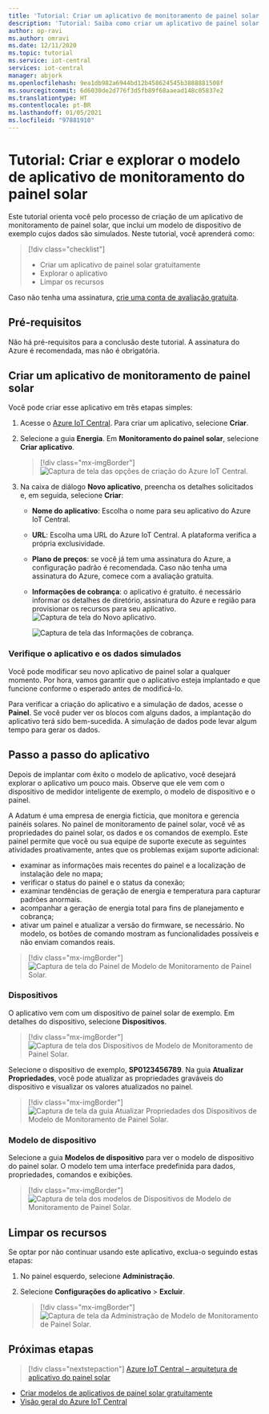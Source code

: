 ```yaml
---
title: 'Tutorial: Criar um aplicativo de monitoramento de painel solar com o Azure IoT Central'
description: 'Tutorial: Saiba como criar um aplicativo de painel solar usando os modelos de aplicativo do Azure IoT Central.'
author: op-ravi
ms.author: omravi
ms.date: 12/11/2020
ms.topic: tutorial
ms.service: iot-central
services: iot-central
manager: abjork
ms.openlocfilehash: 9ea1db982a6944bd12b458624545b3888881508f
ms.sourcegitcommit: 6d6030de2d776f3d5fb89f68aaead148c05837e2
ms.translationtype: HT
ms.contentlocale: pt-BR
ms.lasthandoff: 01/05/2021
ms.locfileid: "97881910"
---
```

# <a name="tutorial-create-and-explore-the-solar-panel-monitoring-app-template"></a>Tutorial: Criar e explorar o modelo de aplicativo de monitoramento do painel solar 

Este tutorial orienta você pelo processo de criação de um aplicativo de monitoramento de painel solar, que inclui um modelo de dispositivo de exemplo cujos dados são simulados. Neste tutorial, você aprenderá como:


> [!div class="checklist"]
> * Criar um aplicativo de painel solar gratuitamente
> * Explorar o aplicativo
> * Limpar os recursos


Caso não tenha uma assinatura, [crie uma conta de avaliação gratuita](https://azure.microsoft.com/free).

## <a name="prerequisites"></a>Pré-requisitos

Não há pré-requisitos para a conclusão deste tutorial. A assinatura do Azure é recomendada, mas não é obrigatória.


## <a name="create-a-solar-panel-monitoring-app"></a>Criar um aplicativo de monitoramento de painel solar 

Você pode criar esse aplicativo em três etapas simples:

1. Acesse o [Azure IoT Central](https://apps.azureiotcentral.com). Para criar um aplicativo, selecione **Criar**. 

1. Selecione a guia **Energia**. Em **Monitoramento do painel solar**, selecione **Criar aplicativo**. 

    > [!div class="mx-imgBorder"]
    > ![Captura de tela das opções de criação do Azure IoT Central.](media/tutorial-iot-central-solar-panel/solar-panel-build.png)
  
1. Na caixa de diálogo **Novo aplicativo**, preencha os detalhes solicitados e, em seguida, selecione **Criar**:
    * **Nome do aplicativo**: Escolha o nome para seu aplicativo do Azure IoT Central. 
    * **URL**: Escolha uma URL do Azure IoT Central. A plataforma verifica a própria exclusividade.
    * **Plano de preços**: se você já tem uma assinatura do Azure, a configuração padrão é recomendada. Caso não tenha uma assinatura do Azure, comece com a avaliação gratuita.
    * **Informações de cobrança**: o aplicativo é gratuito. é necessário informar os detalhes de diretório, assinatura do Azure e região para provisionar os recursos para seu aplicativo.
        ![Captura de tela do Novo aplicativo.](media/tutorial-iot-central-solar-panel/solar-panel-create-app.png)
        
        ![Captura de tela das Informações de cobrança.](media/tutorial-iot-central-solar-panel/solar-panel-create-app-billinginfo.png)


### <a name="verify-the-application-and-simulated-data"></a>Verifique o aplicativo e os dados simulados

Você pode modificar seu novo aplicativo de painel solar a qualquer momento. Por hora, vamos garantir que o aplicativo esteja implantado e que funcione conforme o esperado antes de modificá-lo.

Para verificar a criação do aplicativo e a simulação de dados, acesse o **Painel**. Se você puder ver os blocos com alguns dados, a implantação do aplicativo terá sido bem-sucedida. A simulação de dados pode levar algum tempo para gerar os dados. 

## <a name="application-walk-through"></a>Passo a passo do aplicativo
Depois de implantar com êxito o modelo de aplicativo, você desejará explorar o aplicativo um pouco mais. Observe que ele vem com o dispositivo de medidor inteligente de exemplo, o modelo de dispositivo e o painel.

A Adatum é uma empresa de energia fictícia, que monitora e gerencia painéis solares. No painel de monitoramento de painel solar, você vê as propriedades do painel solar, os dados e os comandos de exemplo. Este painel permite que você ou sua equipe de suporte execute as seguintes atividades proativamente, antes que os problemas exijam suporte adicional:
* examinar as informações mais recentes do painel e a localização de instalação dele no mapa;
* verificar o status do painel e o status da conexão;
* examinar tendências de geração de energia e temperatura para capturar padrões anormais.
* acompanhar a geração de energia total para fins de planejamento e cobrança;
* ativar um painel e atualizar a versão do firmware, se necessário. No modelo, os botões de comando mostram as funcionalidades possíveis e não enviam comandos reais.

> [!div class="mx-imgBorder"]
> ![Captura de tela do Painel de Modelo de Monitoramento de Painel Solar.](media/tutorial-iot-central-solar-panel/solar-panel-dashboard.png)

### <a name="devices"></a>Dispositivos
O aplicativo vem com um dispositivo de painel solar de exemplo. Em detalhes do dispositivo, selecione **Dispositivos**.

> [!div class="mx-imgBorder"]
> ![Captura de tela dos Dispositivos de Modelo de Monitoramento de Painel Solar.](media/tutorial-iot-central-solar-panel/solar-panel-device.png)

Selecione o dispositivo de exemplo, **SP0123456789**. Na guia **Atualizar Propriedades**, você pode atualizar as propriedades graváveis do dispositivo e visualizar os valores atualizados no painel. 

> [!div class="mx-imgBorder"]
> ![Captura de tela da guia Atualizar Propriedades dos Dispositivos de Modelo de Monitoramento de Painel Solar.](media/tutorial-iot-central-solar-panel/solar-panel-device-properties.png)


### <a name="device-template"></a>Modelo de dispositivo
Selecione a guia **Modelos de dispositivo** para ver o modelo de dispositivo do painel solar. O modelo tem uma interface predefinida para dados, propriedades, comandos e exibições.

> [!div class="mx-imgBorder"]
> ![Captura de tela dos modelos de Dispositivos de Modelo de Monitoramento de Painel Solar.](media/tutorial-iot-central-solar-panel/solar-panel-device-templates.png)


## <a name="clean-up-resources"></a>Limpar os recursos
Se optar por não continuar usando este aplicativo, exclua-o seguindo estas etapas:

1. No painel esquerdo, selecione **Administração**.
1. Selecione **Configurações do aplicativo** > **Excluir**. 

    > [!div class="mx-imgBorder"]
    > ![Captura de tela da Administração de Modelo de Monitoramento de Painel Solar.](media/tutorial-iot-central-solar-panel/solar-panel-delete-app.png)

## <a name="next-steps"></a>Próximas etapas
 
> [!div class="nextstepaction"]
> [Azure IoT Central – arquitetura de aplicativo do painel solar](./concept-iot-central-solar-panel-app.md)
* [Criar modelos de aplicativos de painel solar gratuitamente](https://apps.azureiotcentral.com/build/new/solar-panel-monitoring)
* [Visão geral do Azure IoT Central](../index.yml)
